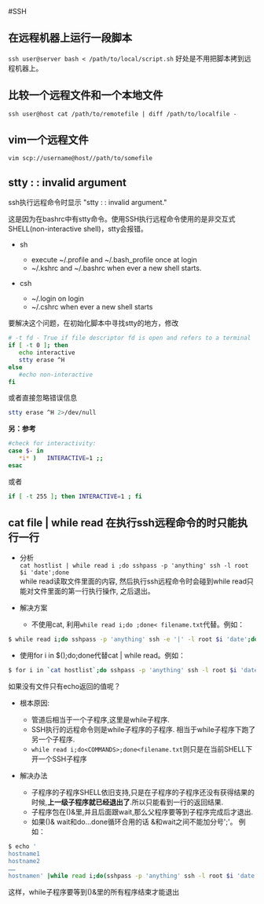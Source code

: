 #SSH
## 在远程机器上运行一段脚本
`ssh user@server bash < /path/to/local/script.sh`
好处是不用把脚本拷到远程机器上。
## 比较一个远程文件和一个本地文件
`ssh user@host cat /path/to/remotefile | diff /path/to/localfile -`
## vim一个远程文件
`vim scp://username@host//path/to/somefile`
## stty : : invalid argument
ssh执行远程命令时显示 "stty : : invalid argument."

这是因为在bashrc中有stty命令。使用SSH执行远程命令使用的是非交互式SHELL(non-interactive shell)，stty会报错。

* sh
   * execute ~/.profile and ~/.bash_profile once at login
   * ~/.kshrc and ~/.bashrc when ever a new shell starts. 

* csh
   *  ~/.login on login
   *  ~/.cshrc when ever a new shell starts
   
要解决这个问题，在初始化脚本中寻找stty的地方，修改
```bash
# -t fd - True if file descriptor fd is open and refers to a terminal
if [ -t 0 ]; then
   echo interactive
   stty erase ^H
else
   #echo non-interactive
fi
```
或者直接忽略错误信息
```bash
stty erase ^H 2>/dev/null
```

**另：参考**

```bash
#check for interactivity:
case $- in
   *i* )   INTERACTIVE=1 ;;
esac
```
或者
```bash
if [ -t 255 ]; then INTERACTIVE=1 ; fi
```

## cat file | while read 在执行ssh远程命令的时只能执行一行

* 分析   
`cat hostlist | while read i ;do sshpass -p 'anything' ssh -l root $i 'date';done`   
while read读取文件里面的内容, 然后执行ssh远程命令时会碰到while read只能对文件里面的第一行执行操作, 之后退出。

* 解决方案
   * 不使用cat, 利用`while read i;do ;done< filename.txt`代替。例如：
```bash
$ while read i;do sshpass -p 'anything' ssh -e '|' -l root $i 'date';done < hostlist
```
   * 使用for i in $();do;done代替cat | while read。例如：
```bash
$ for i in `cat hostlist`;do sshpass -p 'anything' ssh -l root $i 'date';done
```

如果没有文件只有echo返回的值呢？

* 根本原因:
   * 管道后相当于一个子程序,这里是while子程序.
   * SSH执行的远程命令则是while子程序的子程序. 相当于while子程序下跑了另一个子程序.
   * `while read i;do<COMMANDS>;done<filename.txt`则只是在当前SHELL下开一个SSH子程序

* 解决办法
   * 子程序的子程序SHELL依旧支持,只是在子程序的子程序还没有获得结果的时候,**上一级子程序就已经退出了**.所以只能看到一行的返回结果.
   * 子程序包在()&里,并且后面跟wait,那么父程序要等到子程序完成后才退出.
   * 如果()& wait和do...done循环合用的话 &和wait之间不能加分号';'。
例如：
```bash
$ echo '
hostname1
hostname2
……
hostnamen' |while read i;do(sshpass -p 'anything' ssh -l root $i 'date')& wait ;done
```
这样，while子程序要等到()&里的所有程序结束才能退出

